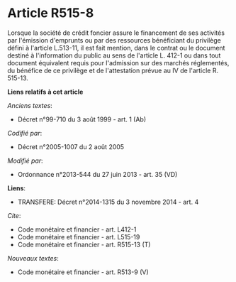 # Article R515-8

Lorsque la société de crédit foncier assure le financement de ses activités par l'émission d'emprunts ou par des ressources
bénéficiant du privilège défini à l'article    L.513-11, il est fait mention, dans le contrat ou le document destiné à
l'information du public au sens de l'article L. 412-1 ou dans tout document équivalent requis pour l'admission sur des
marchés réglementés, du bénéfice de ce privilège et de l'attestation prévue au IV de l'article R. 515-13.

**Liens relatifs à cet article**

_Anciens textes_:

  - Décret n°99-710 du 3 août 1999 - art. 1 (Ab)

_Codifié par_:

  - Décret n°2005-1007 du 2 août 2005

_Modifié par_:

  - Ordonnance n°2013-544 du 27 juin 2013 - art. 35 (VD)

**Liens**:

  - TRANSFERE: Décret n°2014-1315 du 3 novembre 2014 - art. 4

_Cite_:

  - Code monétaire et financier - art. L412-1
  - Code monétaire et financier - art. L515-19
  - Code monétaire et financier - art. R515-13 (T)

_Nouveaux textes_:

  - Code monétaire et financier - art. R513-9 (V)
